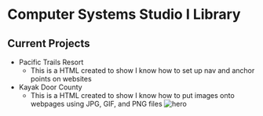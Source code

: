 # Computer Systems Studio I Library
## Current Projects
* Pacific Trails Resort
  * This is a HTML created to show I know how to set up nav and anchor points on websites
* Kayak Door County
  * This is a HTML created to show I know how to put images onto webpages using JPG, GIF, and PNG files
![hero](https://user-images.githubusercontent.com/31741807/30602688-f5d962d6-9d2a-11e7-9be5-a0558a9674a5.jpg)
